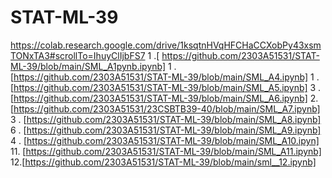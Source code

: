 # STAT-ML-39
https://colab.research.google.com/drive/1ksqtnHVqHFCHaCCXobPy43xsmTONxTA3#scrollTo=IhuyClIjbFS7
1 .[ https://github.com/2303A51531/STAT-ML-39/blob/main/SML_A1pynb.ipynb]
1 . [https://github.com/2303A51531/STAT-ML-39/blob/main/SML_A4.ipynb]
1 . [https://github.com/2303A51531/STAT-ML-39/blob/main/SML_A5.ipynb]
3 . [https://github.com/2303A51531/STAT-ML-39/blob/main/SML_A6.ipynb]
2.  [https://github.com/2303A51531/23CSBTB39-40/blob/main/SML_A7.ipynb]
3 . [https://github.com/2303A51531/STAT-ML-39/blob/main/SML_A8.ipynb]
6 . [https://github.com/2303A51531/STAT-ML-39/blob/main/SML_A9.ipynb]
4 . [https://github.com/2303A51531/STAT-ML-39/blob/main/SML_A10.ipyn]
11. [https://github.com/2303A51531/STAT-ML-39/blob/main/SML_A11.ipynb]
12.[https://github.com/2303A51531/STAT-ML-39/blob/main/sml__12.ipynb]
